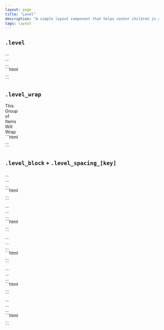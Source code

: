 ```yaml
---
layout: page
title: "Level"
description: "A simple layout component that helps center children in an element vertically and gives them horizontal spacing."
tags: layout
---
```


## `.level`

<div class="demo grid grid_md">
  <div class="demo__render grid__item">
    <div class="level">
      <div class="box">...</div>
      <div class="box">...</div>
      <div class="box">...</div>
    </div>
  </div>
  <div class="grid__item size_6">
  <div class="demo__code" markdown="1">
```html
<div class="level">
  ...
</div>
```
  </div>
  </div>
</div>

## `.level_wrap`

<div class="demo grid grid_md">
  <div class="grid__item">
  <div class="demo__render">
    <div>
    <div class="level level_wrap">
      <div class="box">This</div>
      <div class="box">Group</div>
      <div class="box">of</div>
      <div class="box">Items</div>
      <div class="box">Will</div>
      <div class="box">Wrap</div>
    </div>
    </div>
  </div>
  </div>
  <div class="grid__item size_6">
  <div class="demo__code" markdown="1">
```html
<div>
  <div class="level level_wrap">
    ...
  </div>
</div>
```
  </div>
  </div>
</div>

## `.level_block` `+` `.level_spacing_[key]`

<div class="demo grid grid_md">
  <div class="demo__render grid__item spacing">
    <div class="level level_block level_spacing_xs">
      <div class="box">...</div>
      <div class="box">...</div>
      <div class="box">...</div>
    </div>
  </div>
  <div class="grid__item size_6">
  <div class="demo__code" markdown="1">
```html
<div class="level level_block level_spacing_xs">...</div>
```
  </div>
  </div>
</div>

<div class="demo grid grid_md">
  <div class="demo__render grid__item spacing">
    <div class="level level_block level_spacing_sm">
      <div class="box">...</div>
      <div class="box">...</div>
      <div class="box">...</div>
    </div>
  </div>
  <div class="grid__item size_6">
  <div class="demo__code" markdown="1">
```html
<div class="level level_block level_spacing_sm">...</div>
```
  </div>
  </div>
</div>

<div class="demo grid grid_md">
  <div class="demo__render grid__item spacing">
    <div class="level level_block level_spacing_md">
      <div class="box">...</div>
      <div class="box">...</div>
      <div class="box">...</div>
    </div>
  </div>
  <div class="grid__item size_6">
  <div class="demo__code" markdown="1">
```html
<div class="level level_block level_spacing_md">...</div>
```
  </div>
  </div>
</div>

<div class="demo grid grid_md">
  <div class="demo__render grid__item spacing">
    <div class="level level_block level_spacing_lg">
      <div class="box">...</div>
      <div class="box">...</div>
      <div class="box">...</div>
    </div>
  </div>
  <div class="grid__item size_6">
  <div class="demo__code" markdown="1">
```html
<div class="level level_block level_spacing_lg">...</div>
```
  </div>
  </div>
</div>

<div class="demo grid grid_md">
  <div class="demo__render grid__item spacing">
    <div class="level level_block level_spacing_xl">
      <div class="box">...</div>
      <div class="box">...</div>
      <div class="box">...</div>
    </div>
  </div>
  <div class="grid__item size_6">
  <div class="demo__code" markdown="1">
```html
<div class="level level_block level_spacing_xl">...</div>
```
  </div>
  </div>
</div>
